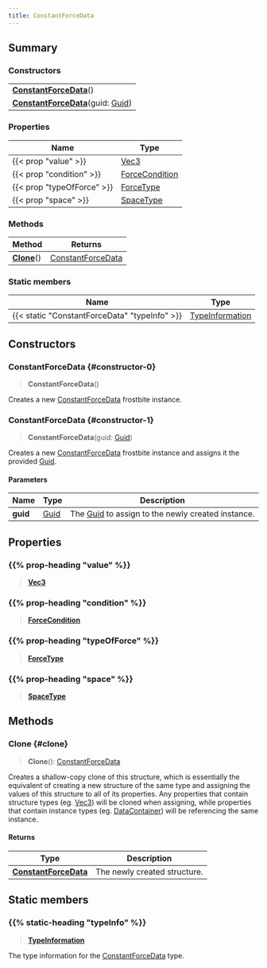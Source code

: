 ```yaml
---
title: ConstantForceData
---
```


## Summary

### Constructors

|  |
| --- |
| **[ConstantForceData](#constructor-0)**() |
| **[ConstantForceData](#constructor-1)**(guid: [Guid](/vext/ref/shared/type/guid)) |

### Properties

| Name | Type |
| ---- | ---- |
| {{< prop "value" >}} | [Vec3](/vext/ref/shared/type/vec3) |
| {{< prop "condition" >}} | [ForceCondition](/vext/ref/fb/forcecondition) |
| {{< prop "typeOfForce" >}} | [ForceType](/vext/ref/fb/forcetype) |
| {{< prop "space" >}} | [SpaceType](/vext/ref/fb/spacetype) |

### Methods

| Method | Returns |
| ------ | ------- |
| **[Clone](#clone)**() | [ConstantForceData](/vext/ref/fb/constantforcedata) |

### Static members

| Name | Type |
| ---- | ---- |
| {{< static "ConstantForceData" "typeInfo" >}} | [TypeInformation](/vext/ref/shared/type/typeinformation) |

## Constructors

### ConstantForceData {#constructor-0}

> **ConstantForceData**()

Creates a new [ConstantForceData](/vext/ref/fb/constantforcedata) frostbite instance.

### ConstantForceData {#constructor-1}

> **ConstantForceData**(guid: [Guid](/vext/ref/shared/type/guid))

Creates a new [ConstantForceData](/vext/ref/fb/constantforcedata) frostbite instance and assigns it the provided [Guid](/vext/ref/shared/type/guid).

#### Parameters

| Name | Type | Description |
| ---- | ---- | ----------- |
| **guid** | [Guid](/vext/ref/shared/type/guid) | The [Guid](/vext/ref/shared/type/guid) to assign to the newly created instance. |

## Properties

### {{% prop-heading "value" %}}

> **[Vec3](/vext/ref/shared/type/vec3)**

### {{% prop-heading "condition" %}}

> **[ForceCondition](/vext/ref/fb/forcecondition)**

### {{% prop-heading "typeOfForce" %}}

> **[ForceType](/vext/ref/fb/forcetype)**

### {{% prop-heading "space" %}}

> **[SpaceType](/vext/ref/fb/spacetype)**

## Methods

### Clone {#clone}

> **Clone**(): [ConstantForceData](/vext/ref/fb/constantforcedata)

Creates a shallow-copy clone of this structure, which is essentially the equivalent of creating a new structure of the same type and assigning the values of this structure to all of its properties. Any properties that contain structure types (eg. [Vec3](/vext/ref/shared/type/vec3)) will be cloned when assigning, while properties that contain instance types (eg. [DataContainer](/vext/ref/shared/type/datacontainer)) will be referencing the same instance.

#### Returns

| Type | Description |
| ---- | ----------- |
| **[ConstantForceData](/vext/ref/fb/constantforcedata)** | The newly created structure. |

## Static members

### {{% static-heading "typeInfo" %}}

> **[TypeInformation](/vext/ref/shared/type/typeinformation)**

The type information for the [ConstantForceData](/vext/ref/fb/constantforcedata) type.

